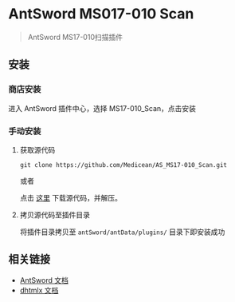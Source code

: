 # AntSword MS017-010 Scan

> AntSword MS17-010扫描插件

## 安装

### 商店安装

进入 AntSword 插件中心，选择 MS17-010_Scan，点击安装

### 手动安装

1. 获取源代码

	```
	git clone https://github.com/Medicean/AS_MS17-010_Scan.git
	```
	
	或者
	
	点击 [这里](https://github.com/Medicean/AS_MS17-010_Scan/archive/master.zip) 下载源代码，并解压。

2. 拷贝源代码至插件目录

    将插件目录拷贝至 `antSword/antData/plugins/` 目录下即安装成功

## 相关链接

* [AntSword 文档](http://doc.uyu.us)
* [dhtmlx 文档](http://docs.dhtmlx.com/)
